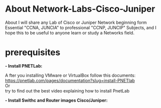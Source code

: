 # About Network-Labs-Cisco-Juniper
About I will share any Lab of Cisco or Juniper Network beginning form Essential "CCNA, JUNCIA" to professional "CCNP, JUNCIP" Subjects, and I hope this to be useful to anyone learn or study a Networks field.

# prerequisites

**- Install PNETLab:**
   
A fter you installing VMware or VirtualBox follow this documents: https://pnetlab.com/pages/documentation?slug=install-PNETlab   
Or   
try to find out the best video explaining how to install PnetLab   
   
   
**- Install Swithc and Router images Cisco/Juniper:**
